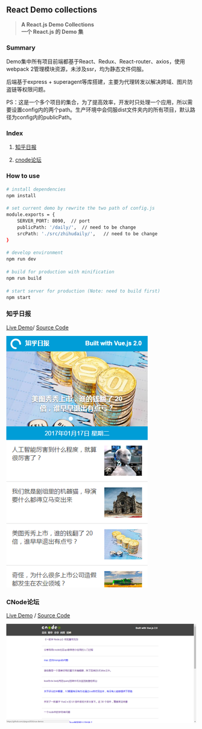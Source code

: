 React Demo collections
------

> **A React.js Demo Collections  
  一个 React.js 的 Demo 集**
  
### Summary

Demo集中所有项目前端都基于React、Redux、React-router、axios，使用webpack 2管理模块资源，未涉及ssr，均为静态文件伺服。

后端基于express + superagent等库搭建，主要为代理转发以解决跨域、图片防盗链等权限问题。

PS：这是一个多个项目的集合，为了提高效率，开发时只处理一个应用，所以需要设置config内的两个path。生产环境中会伺服dist文件夹内的所有项目，默认路径为config内的publicPath。

### Index

1. [知乎日报](#知乎日报)  

2. [cnode论坛](#cnode论坛)

### How to use

``` bash
# install dependencies
npm install

# set current demo by rewrite the two path of config.js
module.exports = {
	SERVER_PORT: 8090,	// port
	publicPath: '/daily/',	// need to be change
	srcPath: './src/zhihudaily/',	// need to be change
}

# develop environment
npm run dev

# build for production with minification
npm run build

# start server for production (Note: need to build first)
npm start

```

### 知乎日报

[Live Demo](http://react.qieguo.me/zhihudaily/)/ [Source Code]()

![zhihudaily](.github/zhihudaily.png)

### CNode论坛

[Live Demo](http://react.qieguo.me/cnode/) / [Source Code]()

![CNode](.github/cnode.png)
